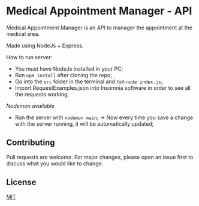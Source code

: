 # Medical Appointment Manager - API
Medical Appointment Manager is an API to manager the appointment at the medical area.

Made using NodeJs + Express.

How to run server:
 - You must have NodeJs installed in your PC;
 - Run `npm install` after cloning the repo;
 - Go into the `src` folder in the terminal and run `node index.js`;
 - Import RequestExamples.json into Insomnia software in order to see all the requests working;

 *Nodemon available*
 - Run the server with `nodemon main`;
 -> Now every time you save a change with the server running, it will be automatically updated; 

## Contributing
Pull requests are welcome. For major changes, please open an issue first to discuss what you would like to change.

## License
[MIT](LICENSE)
